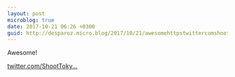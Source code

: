 ```yaml
---
layout: post
microblog: true
date: 2017-10-21 06:26 +0300
guid: http://desparoz.micro.blog/2017/10/21/awesomehttpstwittercomshoottokyostatus.html
---
```

Awesome!

[twitter.com/ShootToky...](https://twitter.com/ShootTokyo/status/921387594897747974)
